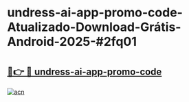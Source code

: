 # undress-ai-app-promo-code-Atualizado-Download-Grátis-Android-2025-#2fq01

# <h2><a href="https://ainizakaria.my?title=undress-ai-app-promo-code&ref=24M">🔗👉 🔴 undress-ai-app-promo-code</a></h2>

[![acn](https://github.com/user-attachments/assets/0f9c940e-d8b0-45ae-aac7-cd30a18b3e1c)](https://ainizakaria.my?title=undress-ai-app-promo-code&ref=24M)

